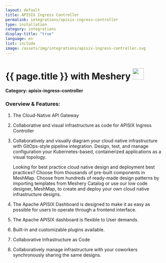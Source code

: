 ```yaml
---
layout: default
title: APISIX Ingress Controller
permalink: integrations/apisix-ingress-controller
type: installation
category: integrations
display-title: "true"
language: en
list: include
image: /assets/img/integrations/apisix-ingress-controller.svg
---
```


<h1>{{ page.title }} with Meshery <img src="{{ page.image }}" style="width: 35px; height: 35px;" /></h1>


#### Category: apisix-ingress-controller

### Overview & Features:
1. The Cloud-Native API Gateway

2. Collaborative and visual infrastructure as code for APISIX Ingress Controller

4. 
    Collaboratively and visually diagram your cloud native infrastructure with GitOps-style pipeline integration. Design, test, and manage configuration your Kubernetes-based, containerized applications as a visual topology.



    Looking for best practice cloud native design and deployment best practices? Choose from thousands of pre-built components in MeshMap. Choose from hundreds of ready-made design patterns by importing templates from Meshery Catalog or use our low code designer, MeshMap, to create and deploy your own cloud native infrastructure designs.



5. The Apache APISIX Dashboard is designed to make it as easy as possible for users to operate through a frontend interface.

6. The Apache APISIX dashboard is flexible to User demands.

7. Built-in and customizable plugins available.

8. Collaborative Infrastructure as Code

9. Collaboratively manage infrastructure with your coworkers synchronously sharing the same designs.

